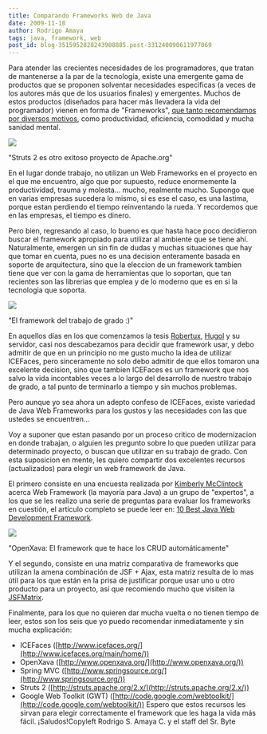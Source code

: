 ```yaml
---
title: Comparando Frameworks Web de Java
date: 2009-11-18
author: Rodrigo Amaya
tags: java, framework, web
post_id: blog-3515952828243908885.post-331240090611977069
---
```


Para atender las crecientes necesidades de los programadores, que tratan de
      mantenerse a la par de la tecnología, existe una emergente gama de productos que se proponen
      solventar necesidades especificas (a veces de los autores más que de los usuarios finales) y
      emergentes. Muchos de estos productos (diseñados para hacer más llevadera la vida del
      programador) vienen en forma de "Frameworks", [que tanto recomendamos por diversos motivos](http://www.srbyte.com/2009/03/si-no-estas-usando-un-framework.html), como productividad, eficiencia, comodidad y
      mucha sanidad mental.

[![](http://4.bp.blogspot.com/_ayvorITawE4/SwS-mUkMBkI/AAAAAAAACOk/hY-KI2fQ37c/s320/struts2-merger2.png)](http://4.bp.blogspot.com/_ayvorITawE4/SwS-mUkMBkI/AAAAAAAACOk/hY-KI2fQ37c/s1600/struts2-merger2.png)

"Struts 2 es otro
      exitoso proyecto de Apache.org"

En
      el lugar donde trabajo, no utilizan un Web Frameworks en el proyecto en el que me encuentro,
      algo que por supuesto, reduce enormemente la productividad, trauma y molesta... mucho,
      realmente mucho.
Supongo que en varias empresas sucedera lo mismo, si es ese el
      caso, es una lastima, porque estan perdiendo el tiempo reinventando la rueda. Y recordemos que
      en las empresas, el tiempo es dinero.

Pero bien, regresando al caso, lo
      bueno es que hasta hace poco decidieron buscar el framework apropiado para utilizar al
      ambiente que se tiene ahí.
Naturalmente, emergen un sin fin de dudas y muchas
      situaciones que hay que tomar en cuenta, pues no es una decision enteramente basada en soporte
      de arquitectura, sino que la eleccion de un framework tambien tiene que ver con la gama de
      herramientas que lo soportan, que tan recientes son las librerias que emplea y de lo moderno
      que es en si la tecnologia que soporta.

[![](http://4.bp.blogspot.com/_ayvorITawE4/SwS-lIEFlgI/AAAAAAAACOc/uJMUbuvZkag/s320/top_logo.jpg)](http://4.bp.blogspot.com/_ayvorITawE4/SwS-lIEFlgI/AAAAAAAACOc/uJMUbuvZkag/s1600/top_logo.jpg)

 "El framework del trabajo de grado
      :)"

En aquellos días en los que
      comenzamos la tesis [Robertux](http://twitter.com/robertux),
      [Hugol](http://javacafesv.blogspot.com/) y su servidor, casi nos
      descabezamos para decidir que framework usar, y debo admitir de que en un principio no me
      gusto mucho la idea de utilizar ICEFaces, pero sinceramente no solo debo admitir de que ellos
      tomaron una excelente decision, sino que tambien ICEFaces es un framework que nos salvo la
      vida incontables veces a lo largo del desarrollo de nuestro trabajo de grado, a tal punto de
      terminarlo a tiempo y sin muchos problemas.

Pero aunque yo sea ahora un
      adepto confeso de ICEFaces, existe variedad de Java Web Frameworks para los gustos y las
      necesidades con las que ustedes se encuentren...

Voy a suponer que
      estan pasando por un proceso critico de modernizacion en donde trabajan, o alguien les
      pregunto sobre lo que pueden utilizar para determinado proyecto, o buscan que utilizar en su
      trabajo de grado. Con esta suposicion en mente, les quiero compartir dos excelentes recursos
      (actualizados) para elegir un web framework de Java.

El primero
      consiste en una encuesta realizada por [Kimberly McClintock](http://olex.openlogic.com/wazi/author/kimberlymcclintock/) acerca Web Framework (la mayoría para Java) a un grupo de "expertos", a
      los que se les realizo una serie de preguntas para evaluar los frameworks en cuestión, el
      artículo completo se puede leer en: [10 Best Java Web Development Framework](http://blog.taragana.com/index.php/archive/10-best-java-web-development-framework/).

[![](http://3.bp.blogspot.com/_ayvorITawE4/SwS-nBS0M8I/AAAAAAAACOs/pI7VCuD7Pzw/s320/openxava.jpeg)](http://3.bp.blogspot.com/_ayvorITawE4/SwS-nBS0M8I/AAAAAAAACOs/pI7VCuD7Pzw/s1600/openxava.jpeg)

"OpenXava: El framework que te hace los CRUD
      automáticamente"

Y el segundo, consiste en una matriz comparativa de
      frameworks que utilizan la amena combinación de JSF + Ajax, esta matriz resulta de lo mas útil
      para los que están en la prisa de justificar porque usar uno u otro producto para un proyecto,
      así que recomiendo mucho que visiten la [JSFMatrix](http://www.jsfmatrix.net/).

Finalmente,
      para los que no quieren dar mucha vuelta o no tienen tiempo de leer, estos son los seis que yo
      puedo recomendar inmediatamente y sin mucha explicación:

- ICEFaces ([http://www.icefaces.org/](http://www.icefaces.org/main/home/))
- OpenXava ([http://www.openxava.org/](http://www.openxava.org/))
- Spring MVC ([http://www.springsource.org/](http://www.springsource.org/))
- Struts 2 ([http://struts.apache.org/2.x/](http://struts.apache.org/2.x/))
- Google Web Toolkit (GWT) ([http://code.google.com/webtoolkit/](http://code.google.com/webtoolkit/))
Espero
      que estos recursos les sirvan para elegir correctamente el framework que les haga la vida más
      fácil. ¡Saludos!Copyleft Rodrigo S. Amaya C. y el staff
      del Sr. Byte